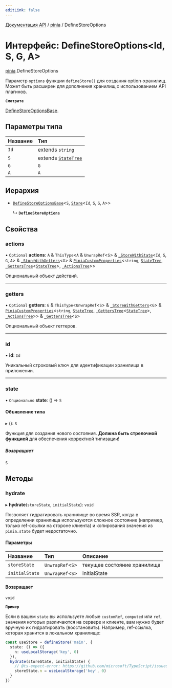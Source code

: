 ```yaml
---
editLink: false
---
```


[Документация API](../index.md) / [pinia](../modules/pinia.md) / DefineStoreOptions

# Интерфейс: DefineStoreOptions\<Id, S, G, A\>

[pinia](../modules/pinia.md).DefineStoreOptions

Параметр `options` функции `defineStore()` для создания option-хранилищ. Может быть расширен для дополнения хранилищ с использованием API плагинов.

**`Смотрите`**

[DefineStoreOptionsBase](pinia.DefineStoreOptionsBase.md).

## Параметры типа

| Название | Тип                                                  |
| :------- | :--------------------------------------------------- |
| `Id`     | extends `string`                                     |
| `S`      | extends [`StateTree`](../modules/pinia.md#StateTree) |
| `G`      | `G`                                                  |
| `A`      | `A`                                                  |

## Иерархия

- [`DefineStoreOptionsBase`](pinia.DefineStoreOptionsBase.md)\<`S`, [`Store`](../modules/pinia.md#Store)\<`Id`, `S`, `G`, `A`\>\>

  ↳ **`DefineStoreOptions`**

## Свойства

### actions

• `Optional` **actions**: `A` & `ThisType`\<`A` & `UnwrapRef`\<`S`\> & [`_StoreWithState`](pinia._StoreWithState.md)\<`Id`, `S`, `G`, `A`\> & [`_StoreWithGetters`](../modules/pinia.md#_StoreWithGetters)\<`G`\> & [`PiniaCustomProperties`](pinia.PiniaCustomProperties.md)\<`string`, [`StateTree`](../modules/pinia.md#StateTree), [`_GettersTree`](../modules/pinia.md#_GettersTree)\<[`StateTree`](../modules/pinia.md#StateTree)\>, [`_ActionsTree`](../modules/pinia.md#_ActionsTree)\>\>

Опциональный объект действий.

___

### getters

• `Optional` **getters**: `G` & `ThisType`\<`UnwrapRef`\<`S`\> & [`_StoreWithGetters`](../modules/pinia.md#_StoreWithGetters)\<`G`\> & [`PiniaCustomProperties`](pinia.PiniaCustomProperties.md)\<`string`, [`StateTree`](../modules/pinia.md#StateTree), [`_GettersTree`](../modules/pinia.md#_GettersTree)\<[`StateTree`](../modules/pinia.md#StateTree)\>, [`_ActionsTree`](../modules/pinia.md#_ActionsTree)\>\> & [`_GettersTree`](../modules/pinia.md#_GettersTree)\<`S`\>

Опциональный объект геттеров.

___

### id

• **id**: `Id`

Уникальный строковый ключ для идентификации хранилища в приложении.

___

### state

• `Опционально` **state**: () => `S`

#### Объявление типа

▸ (): `S`

Функция для создания нового состояния. **Должна быть стрелочной функцией** для обеспечения
корректной типизации!

##### Возвращает

`S`

## Методы

### hydrate

▸ **hydrate**(`storeState`, `initialState`): `void`

Позволяет гидратировать хранилище во время SSR, когда в определении хранилища используются сложное состояние (например, только ref-ссылки на стороне клиента) и копирования значения из `pinia.state` будет недостаточно.

#### Параметры

| Название       | Тип               | Описание                    |
| :------------- | :---------------- | :-------------------------- |
| `storeState`   | `UnwrapRef`\<`S`\> | текущее состояние хранилища |
| `initialState` | `UnwrapRef`\<`S`\> | initialState                |

#### Возвращает

`void`

**`Пример`**

Если в вашем `state` вы используете любые `customRef`, `computed` или `ref`, значения которых различаются на сервере и клиенте, вам нужно будет вручную их гидратировать (восстановить). Например, ref-ссылка, которая хранится в локальном хранилище:

```ts
const useStore = defineStore('main', {
  state: () => ({
    n: useLocalStorage('key', 0)
  }),
  hydrate(storeState, initialState) {
    // @ts-expect-error: https://github.com/microsoft/TypeScript/issues/43826
    storeState.n = useLocalStorage('key', 0)
  }
})
```

